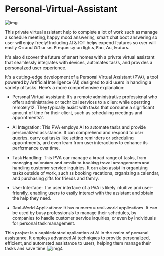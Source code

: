 # Personal-Virtual-Assistant

![img](https://github.com/Naumaan777/Personal-Virtual-Assistant/assets/115418662/7c76db7b-a2cf-481b-ab09-efbc8d2cd8b3)

This private virtual assistant help to complete a lot of work such as manage a schedule meeting, happy mood answering, smart chat boot answering so user will enjoy freely! Including AI &amp; IOT helps expend features so user will easily On and Off or set Frequency on lights, Fan, Ac, Motors.

It's also discover the future of smart homes with a private virtual assistant that seamlessly integrates with devices, automates tasks, and provides a personalized user experience.


It's a cutting-edge development of a Personal Virtual Assistant (PVA), a tool powered by Artificial Intelligence (AI) designed to aid users in handling a variety of tasks. Here’s a more comprehensive explanation:

* Personal Virtual Assistant: It's a remote administrative professional who offers administrative or technical services to a client while operating remotely12. They typically assist with tasks that consume a significant amount of time for their client, such as scheduling meetings and appointments2.

* AI Integration: This PVA employs AI to automate tasks and provide personalized assistance. It can comprehend and respond to user queries, carry out tasks like setting reminders or scheduling appointments, and even learn from user interactions to enhance its performance over time.

* Task Handling: This PVA can manage a broad range of tasks, from managing calendars and emails to booking travel arrangements and handling customer service inquiries. It can also assist in organizing tasks outside of work, such as booking vacations, organizing a calendar, and purchasing gifts for friends and family.

* User Interface: The user interface of a PVA is likely intuitive and user-friendly, enabling users to easily interact with the assistant and obtain the help they need.

* Real-World Applications: It has numerous real-world applications. It can be used by busy professionals to manage their schedules, by companies to handle customer service inquiries, or even by individuals for personal task management.

This project is a sophisticated application of AI in the realm of personal assistance. It employs advanced AI techniques to provide personalized, efficient, and automated assistance to users, helping them manage their tasks and save time.
![img4](https://github.com/Naumaan777/Personal-Virtual-Assistant/assets/115418662/f9a4d0f3-42cb-405b-a939-c0e7e24e0e57)
